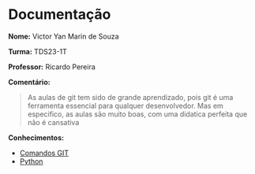 # Documentação
**Nome:** Victor Yan Marin de Souza

**Turma:** TDS23-1T

**Professor:** Ricardo Pereira

**Comentário:**
> As aulas de git tem sido de grande aprendizado, pois git é uma ferramenta essencial para qualquer desenvolvedor.
> Mas em especifico, as aulas são muito boas, com uma didatica perfeita que não é cansativa

**Conhecimentos:**
- [Comandos GIT](url)
- [Python](url)
